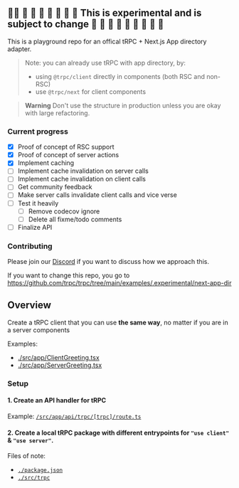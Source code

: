 ## 🚧🚧 🚧 🚧 🚧 🚧 🚧 🚧 🚧 This is experimental and is subject to change 🚧 🚧 🚧 🚧 🚧 🚧 🚧 🚧 🚧

This is a playground repo for an offical tRPC + Next.js App directory adapter.

> Note: you can already use tRPC with app directory, by:
>
> - using `@trpc/client` directly in components (both RSC and non-RSC)
> - use `@trpc/next` for client components

> **Warning**
> Don't use the structure in production unless you are okay with large refactoring.

### Current progress

- [x] Proof of concept of RSC support
- [x] Proof of concept of server actions
- [x] Implement caching
- [ ] Implement cache invalidation on server calls
- [ ] Implement cache invalidation on client calls
- [ ] Get community feedback
- [ ] Make server calls invalidate client calls and vice verse
- [ ] Test it heavily
  - [ ] Remove codecov ignore
  - [ ] Delete all fixme/todo comments
- [ ] Finalize API

### Contributing

Please join our [Discord](https://trpc.io/discord) if you want to discuss how we approach this.

If you want to change this repo, you go to https://github.com/trpc/trpc/tree/main/examples/.experimental/next-app-dir

## Overview

Create a tRPC client that you can use **the same way**, no matter if you are in a server components

Examples:

- [./src/app/ClientGreeting.tsx](./src/app/ClientGreeting.tsx)
- [./src/app/ServerGreeting.tsx](./src/app/ServerGreeting.tsx)

### Setup

#### 1. Create an API handler for tRPC

Example: [`/src/app/api/trpc/[trpc]/route.ts`](/src/app/api/trpc/[trpc]/route.ts)

#### 2. Create a local tRPC package with different entrypoints for `"use client"` & `"use server"`.

Files of note:

- [`./package.json`](./package.json)
- [`./src/trpc`](./src/trpc)
